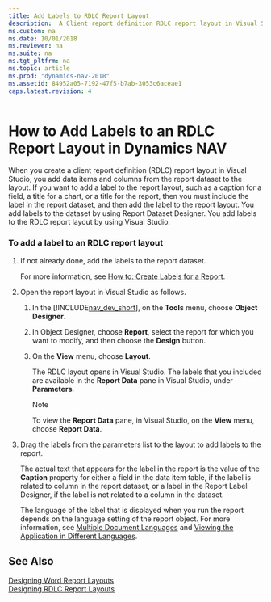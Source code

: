 ```yaml
---
title: Add Labels to RDLC Report Layout
description:  A Client report definition RDLC report layout in Visual Studio requires adding data items and columns from the report dataset to the layout.
ms.custom: na
ms.date: 10/01/2018
ms.reviewer: na
ms.suite: na
ms.tgt_pltfrm: na
ms.topic: article
ms.prod: "dynamics-nav-2018"
ms.assetid: 84952a05-7192-47f5-b7ab-3053c6aceae1
caps.latest.revision: 4
---
```

# How to Add Labels to an RDLC Report Layout in Dynamics NAV
When you create a client report definition \(RDLC\) report layout in Visual Studio, you add data items and columns from the report dataset to the layout. If you want to add a label to the report layout, such as a caption for a field, a title for a chart, or a title for the report, then you must include the label in the report dataset, and then add the label to the report layout. You add labels to the dataset by using Report Dataset Designer. You add labels to the RDLC report layout by using Visual Studio.  
  
### To add a label to an RDLC report layout  
  
1.  If not already done, add the labels to the report dataset.  
  
     For more information, see [How to: Create Labels for a Report](How-to--Create-Labels-for-a-Report.md).  
  
2.  Open the report layout in Visual Studio as follows.  
  
    1.  In the [!INCLUDE[nav_dev_short](includes/nav_dev_short_md.md)], on the **Tools** menu, choose **Object Designer**.  
  
    2.  In Object Designer, choose **Report**, select the report for which you want to modify, and then choose the **Design** button.  
  
    3.  On the **View** menu, choose **Layout**.  
  
         The RDLC layout opens in Visual Studio. The labels that you included are available in the **Report Data** pane in Visual Studio, under **Parameters**.  
  
        > [!NOTE]  
        >  To view the **Report Data** pane, in Visual Studio, on the **View** menu, choose **Report Data**.  
  
3.  Drag the labels from the parameters list to the layout to add labels to the report.  
  
     The actual text that appears for the label in the report is the value of the **Caption** property for either a field in the data item table, if the label is related to column in the report dataset, or a label in the Report Label Designer, if the label is not related to a column in the dataset.  
  
     The language of the label that is displayed when you run the report depends on the language setting of the report object. For more information, see [Multiple Document Languages](Multiple-Document-Languages.md) and [Viewing the Application in Different Languages](Viewing-the-Application-in-Different-Languages.md).  
  
## See Also  
 [Designing Word Report Layouts](Designing-Word-Report-Layouts.md)   
 [Designing RDLC Report Layouts](Designing-RDLC-Report-Layouts.md)
